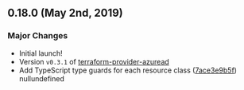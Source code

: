 ## 0.18.0 (May 2nd, 2019)

### Major Changes

* Initial launch!
* Version `v0.3.1` of [terraform-provider-azuread](https://github.com/terraform-providers/terraform-provider-azuread)
* Add TypeScript type guards for each resource class ([7ace3e9b5f](https://github.com/pulumi/pulumi-terraform/commit/7ace3e9b5f2dcd4692b029ba4b80360582d7949a))
nullundefined